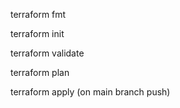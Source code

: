 terraform fmt

terraform init

terraform validate

terraform plan

terraform apply (on main branch push)
